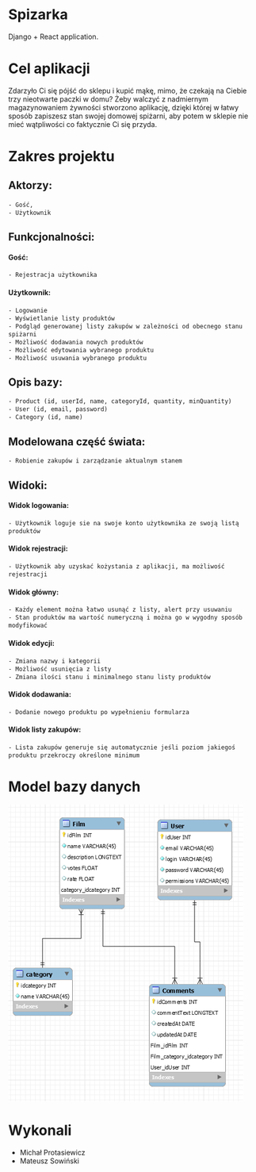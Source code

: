 # Spizarka
  Django + React application.

# Cel aplikacji
  Zdarzyło Ci się pójść do sklepu i kupić mąkę, mimo, że czekają na Ciebie trzy nieotwarte paczki w domu? Żeby walczyć z nadmiernym magazynowaniem żywności stworzono aplikację, dzięki której w łatwy sposób zapiszesz stan swojej domowej spiżarni, aby potem w sklepie nie mieć wątpliwości co faktycznie Ci się przyda.

# Zakres projektu
  ## Aktorzy:
    - Gość,
    - Użytkownik

  ## Funkcjonalności:
  #### Gość:
    - Rejestracja użytkownika
  #### Użytkownik:
    - Logowanie
    - Wyświetlanie listy produktów
    - Podgląd generowanej listy zakupów w zależności od obecnego stanu spiżarni
    - Możliwość dodawania nowych produktów
    - Możliwość edytowania wybranego produktu
    - Możliwość usuwania wybranego produktu

  ## Opis bazy:
    - Product (id, userId, name, categoryId, quantity, minQuantity)
    - User (id, email, password)
    - Category (id, name)

  ## Modelowana część świata:
    - Robienie zakupów i zarządzanie aktualnym stanem

  ## Widoki:
  #### Widok logowania:
    - Użytkownik loguje sie na swoje konto użytkownika ze swoją listą produktów
  #### Widok rejestracji:
    - Użytkownik aby uzyskać kożystania z aplikacji, ma możliwość rejestracji
  #### Widok główny:
    - Każdy element można łatwo usunąć z listy, alert przy usuwaniu
    - Stan produktów ma wartość numeryczną i można go w wygodny sposób modyfikować
  #### Widok edycji:
    - Zmiana nazwy i kategorii
    - Możliwość usunięcia z listy
    - Zmiana ilości stanu i minimalnego stanu listy produktów
  #### Widok dodawania:
    - Dodanie nowego produktu po wypełnieniu formularza
  #### Widok listy zakupów:
    - Lista zakupów generuje się automatycznie jeśli poziom jakiegoś produktu przekroczy określone minimum


# Model bazy danych
![db_schema](db_schema.png "Schemat bazy danych")

# Wykonali
  - Michał Protasiewicz
  - Mateusz Sowiński
